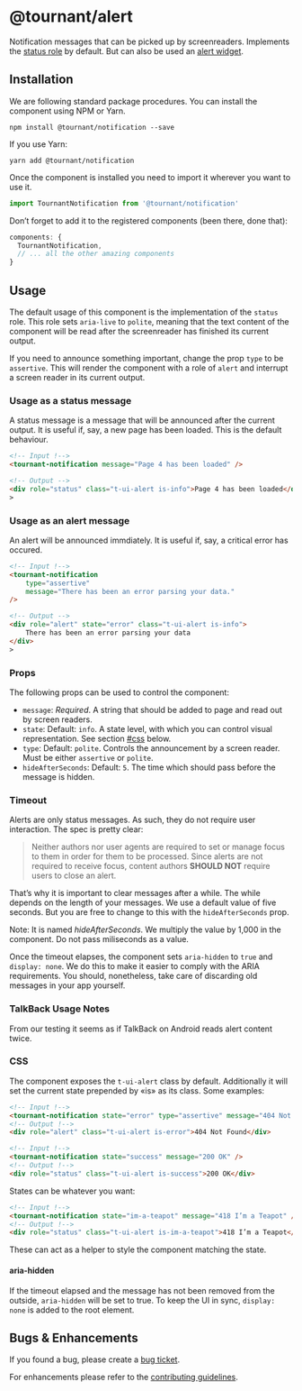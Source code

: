# @tournant/alert

Notification messages that can be picked up by screenreaders. Implements the [status role](https://www.w3.org/TR/wai-aria-1.1/#status) by default. But can also be used an [alert widget](https://www.w3.org/TR/wai-aria-1.1/#alert).

## Installation

We are following standard package procedures. You can install the component using NPM or Yarn.

```
npm install @tournant/notification --save
```

If you use Yarn:

```
yarn add @tournant/notification
```

Once the component is installed you need to import it wherever you want to use it.

```js
import TournantNotification from '@tournant/notification'
```

Don’t forget to add it to the registered components (been there, done that):

```js
components: {
  TournantNotification,
  // ... all the other amazing components
}
```

## Usage

The default usage of this component is the implementation of the `status` role. This role sets `aria-live` to `polite`, meaning that the text content of the component will be read after the screenreader has finished its current output.

If you need to announce something important, change the prop `type` to be `assertive`. This will render the component with a role of `alert` and interrupt a screen reader in its current output.

### Usage as a status message

A status message is a message that will be announced after the current output. It is useful if, say, a new page has been loaded. This is the default behaviour.

```html
<!-- Input !-->
<tournant-notification message="Page 4 has been loaded" />

<!-- Output -->
<div role="status" class="t-ui-alert is-info">Page 4 has been loaded</div>
>
```

### Usage as an alert message

An alert will be announced immdiately. It is useful if, say, a critical error has occured.

```html
<!-- Input !-->
<tournant-notification
	type="assertive"
	message="There has been an error parsing your data."
/>

<!-- Output -->
<div role="alert" state="error" class="t-ui-alert is-info">
	There has been an error parsing your data
</div>
>
```

### Props

The following props can be used to control the component:

- `message`: _Required_. A string that should be added to page and read out by screen readers.
- `state`: Default: `info`. A state level, with which you can control visual representation. See section [#css](CSS) below.
- `type`: Default: `polite`. Controls the announcement by a screen reader. Must be either `assertive` or `polite`.
- `hideAfterSeconds`: Default: `5`. The time which should pass before the message is hidden.

### Timeout

Alerts are only status messages. As such, they do not require user interaction. The spec is pretty clear:

> Neither authors nor user agents are required to set or manage focus to them in order for them to be processed. Since alerts are not required to receive focus, content authors **SHOULD NOT** require users to close an alert.

That’s why it is important to clear messages after a while. The while depends on the length of your messages. We use a default value of five seconds. But you are free to change to this with the `hideAfterSeconds` prop.

Note: It is named _hideAfterSeconds_. We multiply the value by 1,000 in the component. Do not pass miliseconds as a value.

Once the timeout elapses, the component sets `aria-hidden` to `true` and `display: none`. We do this to make it easier to comply with the ARIA requirements. You should, nonetheless, take care of discarding old messages in your app yourself.

### TalkBack Usage Notes

From our testing it seems as if TalkBack on Android reads alert content twice.

### CSS

The component exposes the `t-ui-alert` class by default. Additionally it will set the current state prepended by «is» as its class. Some examples:

```html
<!-- Input !-->
<tournant-notification state="error" type="assertive" message="404 Not Found" />
<!-- Output !-->
<div role="alert" class="t-ui-alert is-error">404 Not Found</div>

<!-- Input !-->
<tournant-notification state="success" message="200 OK" />
<!-- Output !-->
<div role="status" class="t-ui-alert is-success">200 OK</div>
```

States can be whatever you want:

```html
<!-- Input !-->
<tournant-notification state="im-a-teapot" message="418 I’m a Teapot" />
<!-- Output !-->
<div role="status" class="t-ui-alert is-im-a-teapot">418 I’m a Teapot</div>
```

These can act as a helper to style the component matching the state.

#### aria-hidden

If the timeout elapsed and the message has not been removed from the outside, `aria-hidden` will be set to true. To keep the UI in sync, `display: none` is added to the root element.

## Bugs & Enhancements

If you found a bug, please create a [bug ticket](https://github.com/tournantdev/ui/issues/new?assignees=&labels=component:alert&template=bug_report.md&title=).

For enhancements please refer to the [contributing guidelines](https://github.com/tournantdev/ui/blob/master/CONTRIBUTING.md).
